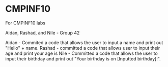 # CMPINF10
For CMPINF10 labs

Aidan, Rashad, and Nile - Group 42

Aidan - Commited a code that allows the user to input a name and print out "Hello" + name.
Rashad - committed a code that allows user to input their age and print your age is
Nile - Committed a code that allows the user to input their birthday and print out "Your birthday is on [Inputted birthday]!".

